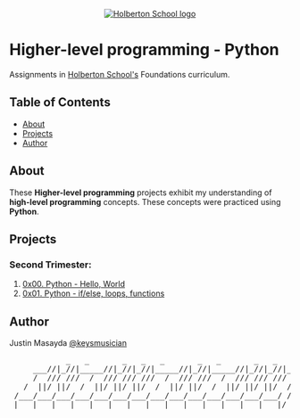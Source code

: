 <p align="center">
  <a href=#>
    <img src="https://intranet.hbtn.io/assets/holberton-logo-full-black-157ccfa3d2134776c1e3f78c0fe682968e8848b64fcacc6187976044f75f35a8.png" alt="Holberton School logo">
  </a>
</p>

# Higher-level programming - Python
Assignments in [Holberton School's](https://www.holbertonschool.com/) Foundations curriculum.

## Table of Contents
* [About](#about)
* [Projects](#projects)
* [Author](#author)

## About
These **Higher-level programming** projects exhibit my understanding of **high-level programming** concepts. These concepts were practiced using **Python**.

## Projects
### Second Trimester:
1. [0x00. Python - Hello, World](https://github.com/keysmusician/holbertonschool-higher_level_programming/tree/main/0x00-hello_world)
2. [0x01. Python - if/else, loops, functions](https://github.com/keysmusician/holbertonschool-higher_level_programming/tree/master/0x01-python-if_else_loops_functions)

## Author
Justin Masayda [@keysmusician](https://github.com/keysmusician)
<pre align="center">
            _   _       _   _   _       _   _       _   _   _      
     ___//|_//|_____//|_//|_//|_____//|_//|_____//|_//|_//|___
     /  /// ///  /  /// /// ///  /  /// ///  /  /// /// ///  / |
   /  ||/ ||/  /  ||/ ||/ ||/  /  ||/ ||/  /  ||/ ||/ ||/  / /
 /___/___/___/___/___/___/___/___/___/___/___/___/___/___/ /
|___|___|___|___|___|___|___|___|___|___|___|___|___|___|/
</pre>
<p><span style="font-family: 'Lucida Console'; line-height: 14px; font-size: 14px; display: inline-block;">&nbsp;</span></p>  
